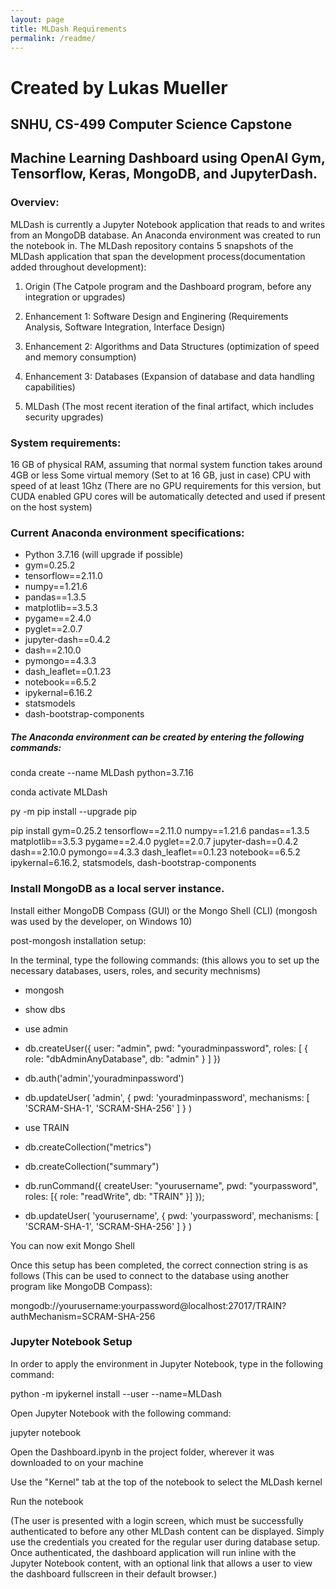 ```yaml
---
layout: page
title: MLDash Requirements
permalink: /readme/
---
```


# Created by Lukas Mueller

## SNHU, CS-499 Computer Science Capstone 

## Machine Learning Dashboard using OpenAI Gym, Tensorflow, Keras, MongoDB, and JupyterDash. 


### Overviev: 
MLDash is currently a Jupyter Notebook application that reads to and writes from an MongoDB database. 
An Anaconda environment was created to run the notebook in. The MLDash repository contains 5 snapshots of the MLDash
application that span the development process(documentation added throughout development):

1. Origin (The Catpole program and the Dashboard program, before any integration or upgrades)
 
2. Enhancement 1: Software Design and Enginering (Requirements Analysis, Software Integration, Interface Design)
 
3. Enhancement 2: Algorithms and Data Structures (optimization of speed and memory consumption)
 
4. Enhancement 3: Databases (Expansion of database and data handling capabilities)
 
5. MLDash (The most recent iteration of the final artifact, which includes security upgrades)



### System requirements:

16 GB of physical RAM, assuming that normal system function takes around 4GB or less
Some virtual memory (Set to at 16 GB, just in case)
CPU with speed of at least 1Ghz 
(There are no GPU requirements for this version, but CUDA enabled GPU cores will be automatically detected and used if present on the host system)


### Current Anaconda environment specifications:

* Python 3.7.16 (will upgrade if possible)
* gym=0.25.2
* tensorflow==2.11.0
* numpy==1.21.6
* pandas==1.3.5
* matplotlib==3.5.3
* pygame==2.4.0
* pyglet==2.0.7
* jupyter-dash==0.4.2
* dash==2.10.0
* pymongo==4.3.3
* dash_leaflet==0.1.23
* notebook==6.5.2
* ipykernal=6.16.2
* statsmodels
* dash-bootstrap-components

##### The Anaconda environment can be created by entering the following commands:

conda create --name MLDash python=3.7.16

conda activate MLDash

py -m pip install --upgrade pip

pip install gym=0.25.2 tensorflow==2.11.0 numpy==1.21.6 pandas==1.3.5 matplotlib==3.5.3 pygame==2.4.0 pyglet==2.0.7 jupyter-dash==0.4.2 dash==2.10.0 pymongo==4.3.3 dash_leaflet==0.1.23 notebook==6.5.2 ipykernal=6.16.2, statsmodels, dash-bootstrap-components


### Install MongoDB as a local server instance. 

Install either MongoDB Compass (GUI) or the Mongo Shell (CLI) (mongosh was used by the developer, on Windows 10)

post-mongosh installation setup:

In the terminal, type the following commands:
(this allows you to set up the necessary databases, users, roles, and security mechnisms)
* mongosh
* show dbs
* use admin

* db.createUser({
  user: "admin",
  pwd: "youradminpassword",
  roles: [ { role: "dbAdminAnyDatabase", db: "admin" } ]
})

* db.auth('admin','youradminpassword')

* db.updateUser(
  'admin',
  {
    pwd: 'youradminpassword',
    mechanisms: [ 'SCRAM-SHA-1', 'SCRAM-SHA-256' ] 
 }
)

* use TRAIN
* db.createCollection("metrics")
* db.createCollection("summary")

* db.runCommand({ 
  createUser: "yourusername",
  pwd: "yourpassword",
  roles: [{ role: "readWrite", db: "TRAIN" }]
});

* db.updateUser(
  'yourusername',
  {
    pwd: 'yourpassword',
    mechanisms: [ 'SCRAM-SHA-1', 'SCRAM-SHA-256' ] 
 }
)

You can now exit Mongo Shell

Once this setup has been completed, the correct connection string is as follows
(This can be used to connect to the database using another program like MongoDB Compass):

mongodb://yourusername:yourpassword@localhost:27017/TRAIN?authMechanism=SCRAM-SHA-256


### Jupyter Notebook Setup

In order to apply the environment in Jupyter Notebook, type in the following command:

python -m ipykernel install --user --name=MLDash


Open Jupyter Notebook with the following command:

jupyter notebook


Open the Dashboard.ipynb in the project folder, wherever it was downloaded to on your machine


Use the "Kernel" tab at the top of the notebook to select the MLDash kernel


Run the notebook

(The user is presented with a login screen, which must be successfully authenticated to before any other MLDash content can be displayed. Simply use the credentials you created for the regular user during database setup. Once authenticated, the dashboard application will run inline with the Jupyter Notebook content, with an optional link that allows a user to view the dashboard fullscreen in their default browser.)
